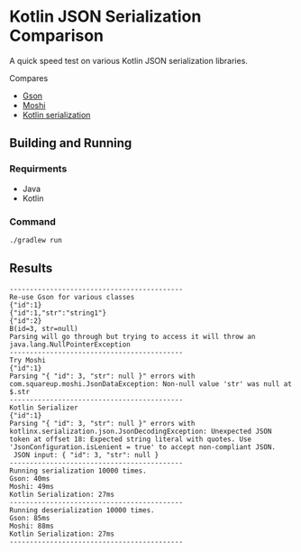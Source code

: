 # Kotlin JSON Serialization Comparison

A quick speed test on various Kotlin JSON serialization libraries.

Compares

- [Gson](https://github.com/google/gson)
- [Moshi](https://github.com/square/moshi)
- [Kotlin serialization](https://github.com/Kotlin/kotlinx.serialization)

## Building and Running

### Requirments

- Java
- Kotlin

### Command

```bash
./gradlew run
```

## Results

```
-------------------------------------------
Re-use Gson for various classes
{"id":1}
{"id":1,"str":"string1"}
{"id":2}
B(id=3, str=null)
Parsing will go through but trying to access it will throw an java.lang.NullPointerException
-------------------------------------------
Try Moshi
{"id":1}
Parsing "{ "id": 3, "str": null }" errors with com.squareup.moshi.JsonDataException: Non-null value 'str' was null at $.str
-------------------------------------------
Kotlin Serializer
{"id":1}
Parsing "{ "id": 3, "str": null }" errors with kotlinx.serialization.json.JsonDecodingException: Unexpected JSON token at offset 18: Expected string literal with quotes. Use 'JsonConfiguration.isLenient = true' to accept non-compliant JSON.
 JSON input: { "id": 3, "str": null }
-------------------------------------------
Running serialization 10000 times.
Gson: 40ms
Moshi: 49ms
Kotlin Serialization: 27ms
-------------------------------------------
Running deserialization 10000 times.
Gson: 85ms
Moshi: 88ms
Kotlin Serialization: 27ms
-------------------------------------------
```

